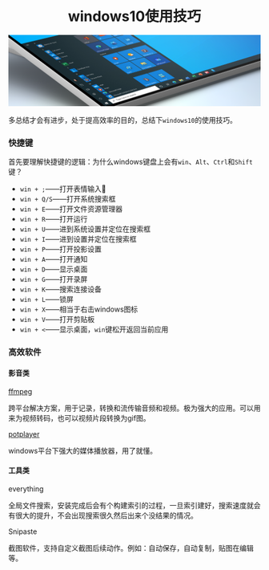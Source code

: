 <div style="text-align:center;">
    <h1>
        windows10使用技巧
    </h1>
    <img src="./static/imgs/windows_bg.png" />
</div>

多总结才会有进步，处于提高效率的目的，总结下`windows10`的使用技巧。

### 快捷键

首先要理解快捷键的逻辑：为什么windows键盘上会有`win`、`Alt`、`Ctrl`和`Shift`键？

+ `win + ;`——打开表情输入🤞
+ `win + Q/S`——打开系统搜索框
+ `win + E`——打开文件资源管理器
+ `win + R`——打开运行
+ `win + U`——进到系统设置并定位在搜索框
+ `win + I`——进到设置并定位在搜索框
+ `win + P`——打开投影设置
+ `win + A`——打开通知
+ `win + D`——显示桌面
+ `win + G`——打开录屏
+ `win + K`——搜索连接设备
+ `win + L`——锁屏
+ `win + X`——相当于右击windows图标
+ `win + V`——打开剪贴板
+ `win + <`——显示桌面，`win`键松开返回当前应用

### 高效软件

#### 影音类

[ffmpeg](http://ffmpeg.org/)

跨平台解决方案，用于记录，转换和流传输音频和视频。极为强大的应用。可以用来为视频转码，也可以视频片段转换为gif图。

[potplayer](https://potplayer.en.softonic.com/)

windows平台下强大的媒体播放器，用了就懂。

#### 工具类

everything

全局文件搜索，安装完成后会有个构建索引的过程，一旦索引建好，搜索速度就会有很大的提升，不会出现搜索很久然后出来个没结果的情况。

Snipaste

截图软件，支持自定义截图后续动作。例如：自动保存，自动复制，贴图在编辑等。








